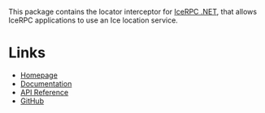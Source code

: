 This package contains the locator interceptor for [IceRPC .NET](https://www.nuget.org/packages/IceRpc), that allows IceRPC applications to use an Ice location service.

# Links

- [Homepage](https://icerpc.com)
- [Documentation](https://doc.icerpc.com)
- [API Reference](https://api.icerpc.com/csharp/api/IceRpc.Locator.html)
- [GitHub](https://github.com/icerpc/icerpc-csharp)
